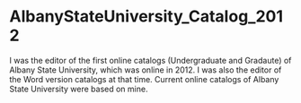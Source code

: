 # AlbanyStateUniversity_Catalog_2012

I was the editor of the first online catalogs (Undergraduate and Gradaute) of Albany State University, which was online in 2012. I was also the editor of the Word version catalogs at that time. Current online catalogs of 
Albany State University were based on mine.

